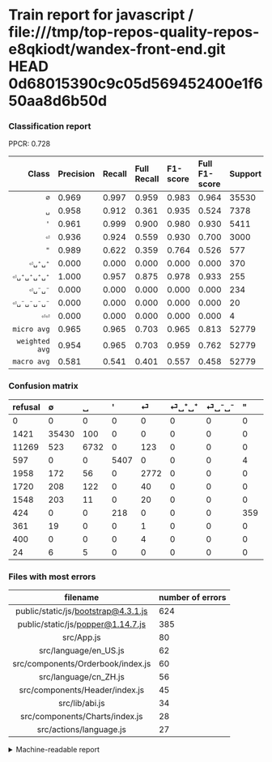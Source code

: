 # Train report for javascript / file:///tmp/top-repos-quality-repos-e8qkiodt/wandex-front-end.git HEAD 0d68015390c9c05d569452400e1f650aa8d6b50d

### Classification report

PPCR: 0.728

| Class | Precision | Recall | Full Recall | F1-score | Full F1-score | Support | Full Support | PPCR |
|------:|:----------|:-------|:------------|:---------|:---------|:--------|:-------------|:-----|
| `∅` | 0.969| 0.997| 0.959| 0.983| 0.964| 35530| 36951| 0.962 |
| `␣` | 0.958| 0.912| 0.361| 0.935| 0.524| 7378| 18647| 0.396 |
| `'` | 0.961| 0.999| 0.900| 0.980| 0.930| 5411| 6008| 0.901 |
| `⏎` | 0.936| 0.924| 0.559| 0.930| 0.700| 3000| 4958| 0.605 |
| `"` | 0.989| 0.622| 0.359| 0.764| 0.526| 577| 1001| 0.576 |
| `⏎␣⁺␣⁺` | 0.000| 0.000| 0.000| 0.000| 0.000| 370| 2090| 0.177 |
| `⏎␣⁺␣⁺␣⁺␣⁺` | 1.000| 0.957| 0.875| 0.978| 0.933| 255| 279| 0.914 |
| `⏎␣⁻␣⁻` | 0.000| 0.000| 0.000| 0.000| 0.000| 234| 1782| 0.131 |
| `⏎␣⁻␣⁻␣⁻␣⁻` | 0.000| 0.000| 0.000| 0.000| 0.000| 20| 381| 0.052 |
| `⏎⏎` | 0.000| 0.000| 0.000| 0.000| 0.000| 4| 404| 0.010 |
| `micro avg` | 0.965| 0.965| 0.703| 0.965| 0.813| 52779| 72501| 0.728 |
| `weighted avg` | 0.954| 0.965| 0.703| 0.959| 0.762| 52779| 72501| 0.728 |
| `macro avg` | 0.581| 0.541| 0.401| 0.557| 0.458| 52779| 72501| 0.728 |

### Confusion matrix

|refusal|  ∅| ␣| '| ⏎| ⏎␣⁺␣⁺| ⏎␣⁻␣⁻| "| ⏎␣⁻␣⁻␣⁻␣⁻| ⏎⏎| ⏎␣⁺␣⁺␣⁺␣⁺| 
|:---|:---|:---|:---|:---|:---|:---|:---|:---|:---|:---|
|0 |0 |0 |0 |0 |0 |0 |0 |0 |0 |0 |
|1421 |35430 |100 |0 |0 |0 |0 |0 |0 |0 |0 |
|11269 |523 |6732 |0 |123 |0 |0 |0 |0 |0 |0 |
|597 |0 |0 |5407 |0 |0 |0 |4 |0 |0 |0 |
|1958 |172 |56 |0 |2772 |0 |0 |0 |0 |0 |0 |
|1720 |208 |122 |0 |40 |0 |0 |0 |0 |0 |0 |
|1548 |203 |11 |0 |20 |0 |0 |0 |0 |0 |0 |
|424 |0 |0 |218 |0 |0 |0 |359 |0 |0 |0 |
|361 |19 |0 |0 |1 |0 |0 |0 |0 |0 |0 |
|400 |0 |0 |0 |4 |0 |0 |0 |0 |0 |0 |
|24 |6 |5 |0 |0 |0 |0 |0 |0 |0 |244 |

### Files with most errors

| filename | number of errors|
|:----:|:-----|
| public/static/js/bootstrap@4.3.1.js | 624 |
| public/static/js/popper@1.14.7.js | 385 |
| src/App.js | 80 |
| src/language/en_US.js | 62 |
| src/components/Orderbook/index.js | 60 |
| src/language/cn_ZH.js | 56 |
| src/components/Header/index.js | 45 |
| src/lib/abi.js | 34 |
| src/components/Charts/index.js | 28 |
| src/actions/language.js | 27 |

<details>
    <summary>Machine-readable report</summary>
```json
{
  "cl_report": {"\"": {"f1-score": 0.7638297872340426, "precision": 0.9889807162534435, "recall": 0.6221837088388215, "support": 577}, "\u0027": {"f1-score": 0.9798840159478073, "precision": 0.9612444444444445, "recall": 0.9992607651081131, "support": 5411}, "macro avg": {"f1-score": 0.556953576668027, "precision": 0.5813932467454774, "recall": 0.5411935092419976, "support": 52779}, "micro avg": {"f1-score": 0.9652323840921578, "precision": 0.9652323840921578, "recall": 0.9652323840921578, "support": 52779}, "weighted avg": {"f1-score": 0.9587654517166685, "precision": 0.9537232479877132, "recall": 0.9652323840921578, "support": 52779}, "\u2205": {"f1-score": 0.9829243594900889, "precision": 0.9690653975547715, "recall": 0.9971854770616381, "support": 35530}, "\u23ce": {"f1-score": 0.9302013422818791, "precision": 0.9364864864864865, "recall": 0.924, "support": 3000}, "\u23ce\u23ce": {"f1-score": 0.0, "precision": 0.0, "recall": 0.0, "support": 4}, "\u23ce\u2423\u207a\u2423\u207a": {"f1-score": 0.0, "precision": 0.0, "recall": 0.0, "support": 370}, "\u23ce\u2423\u207a\u2423\u207a\u2423\u207a\u2423\u207a": {"f1-score": 0.9779559118236473, "precision": 1.0, "recall": 0.9568627450980393, "support": 255}, "\u23ce\u2423\u207b\u2423\u207b": {"f1-score": 0.0, "precision": 0.0, "recall": 0.0, "support": 234}, "\u23ce\u2423\u207b\u2423\u207b\u2423\u207b\u2423\u207b": {"f1-score": 0.0, "precision": 0.0, "recall": 0.0, "support": 20}, "\u2423": {"f1-score": 0.9347403499028049, "precision": 0.9581554227156277, "recall": 0.9124423963133641, "support": 7378}},
  "cl_report_full": {"\"": {"f1-score": 0.5263929618768328, "precision": 0.9889807162534435, "recall": 0.35864135864135865, "support": 1001}, "\u0027": {"f1-score": 0.9295968365855753, "precision": 0.9612444444444445, "recall": 0.8999667110519307, "support": 6008}, "macro avg": {"f1-score": 0.4577611282734389, "precision": 0.5813932467454774, "recall": 0.401211705098753, "support": 72501}, "micro avg": {"f1-score": 0.8132822477650063, "precision": 0.9652323840921578, "recall": 0.7026661701217914, "support": 72501}, "weighted avg": {"f1-score": 0.7619340181304679, "precision": 0.9015308201489165, "recall": 0.7026661701217914, "support": 72501}, "\u2205": {"f1-score": 0.9639242572641202, "precision": 0.9690653975547715, "recall": 0.9588373792319559, "support": 36951}, "\u23ce": {"f1-score": 0.7001768123263451, "precision": 0.9364864864864865, "recall": 0.5590964098426785, "support": 4958}, "\u23ce\u23ce": {"f1-score": 0.0, "precision": 0.0, "recall": 0.0, "support": 404}, "\u23ce\u2423\u207a\u2423\u207a": {"f1-score": 0.0, "precision": 0.0, "recall": 0.0, "support": 2090}, "\u23ce\u2423\u207a\u2423\u207a\u2423\u207a\u2423\u207a": {"f1-score": 0.9330783938814532, "precision": 1.0, "recall": 0.8745519713261649, "support": 279}, "\u23ce\u2423\u207b\u2423\u207b": {"f1-score": 0.0, "precision": 0.0, "recall": 0.0, "support": 1782}, "\u23ce\u2423\u207b\u2423\u207b\u2423\u207b\u2423\u207b": {"f1-score": 0.0, "precision": 0.0, "recall": 0.0, "support": 381}, "\u2423": {"f1-score": 0.5244420208000623, "precision": 0.9581554227156277, "recall": 0.3610232208934413, "support": 18647}},
  "ppcr": 0.7279761658459883
}
```
</details>
